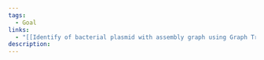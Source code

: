 ```yaml
---
tags:
  - Goal
links:
  - "[[Identify of bacterial plasmid with assembly graph using Graph Transformer]]"
description:
---
```


